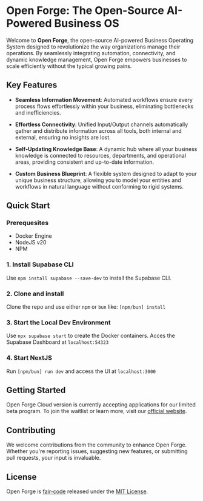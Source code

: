# Open Forge: The Open-Source AI-Powered Business OS

Welcome to **Open Forge**, the open-source AI-powered Business Operating System designed to revolutionize the way organizations manage their operations. By seamlessly integrating automation, connectivity, and dynamic knowledge management, Open Forge empowers businesses to scale efficiently without the typical growing pains.

## Key Features

- **Seamless Information Movement**: Automated workflows ensure every process flows effortlessly within your business, eliminating bottlenecks and inefficiencies.

- **Effortless Connectivity**: Unified Input/Output channels automatically gather and distribute information across all tools, both internal and external, ensuring no insights are lost.

- **Self-Updating Knowledge Base**: A dynamic hub where all your business knowledge is connected to resources, departments, and operational areas, providing consistent and up-to-date information.

- **Custom Business Blueprint**: A flexible system designed to adapt to your unique business structure, allowing you to model your entities and workflows in natural language without conforming to rigid systems.

## Quick Start

### Prerequesites

- Docker Engine
- NodeJS v20
- NPM

### 1. Install Supabase CLI

Use `npm install supabase --save-dev` to install the Supabase CLI.

### 2. Clone and install

Clone the repo and use either `npm` or `bun` like: `[npm/bun] install`

### 3. Start the Local Dev Environment

Use `npx supabase start` to create the Docker containers.
Acces the Supabase Dashboard at `localhost:54323`

### 4. Start NextJS

Run `[npm/bun] run dev` and access the UI at `localhost:3000`

## Getting Started

Open Forge Cloud version is currently accepting applications for our limited beta program. To join the waitlist or learn more, visit our [official website](https://open-forge.com).

## Contributing

We welcome contributions from the community to enhance Open Forge. Whether you're reporting issues, suggesting new features, or submitting pull requests, your input is invaluable.

## License

Open Forge is [fair-code](https://faircode.io/) released under the [MIT License](LICENSE).
